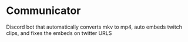 # Communicator
Discord bot that automatically converts mkv to mp4, auto embeds twitch clips, and fixes the embeds on twitter URLS
